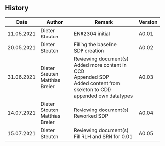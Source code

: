 ## History
| Date       | Author                            | Remark                                                                                                                             | Version |
| ---------- | --------------------------------- | ---------------------------------------------------------------------------------------------------------------------------------- | ------- |
| 11.05.2021 | Dieter Steuten                    | EN62304 initial                                                                                                                    | A0.01   |
| 20.05.2021 | Dieter Steuten                    | Filling the baseline<br>SDP creation                                                                                               | A0.02   |
| 31.06.2021 | Dieter Steuten<br>Matthias Breier | Reviewing document(s)<br>Added more content in CCD<br>Appended SDP<br>Added content from skeleton to CDD<br>appended own datatypes | A0.03   |
| 14.07.2021 | Dieter Steuten<br>Matthias Breier | Reviewing document(s)<br>Reworked SDP                                                                                              | A0.04   |
| 15.07.2021 | Dieter Steuten | Reviewing document(s)<br>Fill RLH and SRN for 0.01                                                                                              | A0.05   |
